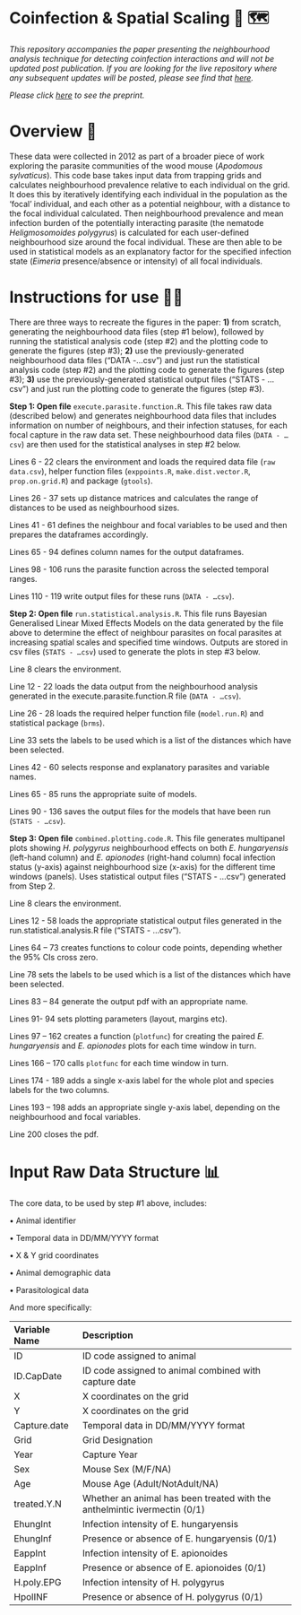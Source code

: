 # Coinfection & Spatial Scaling 🦠 🗺️

*This repository accompanies the paper presenting the neighbourhood analysis technique for detecting coinfection interactions and will not be updated post publication. If you are looking for the live repository where any subsequent updates will be posted, please see find that  [here](https://github.com/shaunkeegan/coinfection_spatial_scaling).*

*Please click [here](https://www.biorxiv.org/content/10.1101/2023.06.21.545944v1) to see the preprint.*

# **Overview 📄**

These data were collected in 2012 as part of a broader piece of work exploring the parasite communities of the wood mouse (_Apodomous sylvaticus_). This code base takes input data from trapping grids and calculates neighbourhood prevalence relative to each individual on the grid. It does this by iteratively identifying each individual in the population as the ‘focal’ individual, and each other as a potential neighbour, with a distance to the focal individual calculated. Then neighbourhood prevalence and mean infection burden of the potentially interacting parasite (the nematode _Heligmosomoides polygyrus_) is calculated for each user-defined neighbourhood size around the focal individual. These are then able to be used in statistical models as an explanatory factor for the specified infection state (_Eimeria_ presence/absence or intensity) of all focal individuals.

# Instructions for use 🧑‍🏫

There are three ways to recreate the figures in the paper: 
    **1)**	from scratch, generating the neighbourhood data files (step #1 below), followed by running the statistical analysis code (step #2) and the plotting code to generate the figures (step #3);
    **2)**	use the previously-generated neighbourhood data files (“DATA -…csv”) and just run the statistical analysis code (step #2) and the plotting code to generate the figures (step #3);
    **3)**	use the previously-generated statistical output files (“STATS - …csv”) and just run the plotting code to generate the figures (step #3).


**Step 1: Open file** `execute.parasite.function.R`. This file takes raw data (described below) and generates neighbourhood data files that includes information on number of neighbours, and their infection statuses, for each focal capture in the raw data set. These neighbourhood data files (`DATA - …csv`) are then used for the statistical analyses in step #2 below.

Lines 6 - 22 clears the environment and loads the required data file (`raw data.csv`), helper function files (`exppoints.R`, `make.dist.vector.R`, `prop.on.grid.R`) and package (`gtools`).

Lines 26 - 37 sets up distance matrices and calculates the range of distances to be used as neighbourhood sizes.

Lines 41 - 61 defines the neighbour and focal variables to be used and then prepares the dataframes accordingly.

Lines 65 - 94 defines column names for the output dataframes.

Lines 98 - 106 runs the parasite function across the selected temporal ranges.

Lines 110 - 119 write output files for these runs (`DATA - …csv`).



**Step 2: Open file** `run.statistical.analysis.R`. This file runs Bayesian Generalised Linear Mixed Effects Models on the data generated by the file above to determine the effect of neighbour parasites on focal parasites at increasing spatial scales and specified time windows. Outputs are stored in csv files (`STATS - …csv`) used to generate the plots in step #3 below.  

Line 8 clears the environment.

Line 12 - 22 loads the data output from the neighbourhood analysis generated in the execute.parasite.function.R file (`DATA - …csv`).

Line 26 - 28 loads the required helper function file (`model.run.R`) and statistical package (`brms`).

Line 33 sets the labels to be used which is a list of the distances which have been selected.

Lines 42 - 60 selects response and explanatory parasites and variable names.

Lines 65 - 85 runs the appropriate suite of models.

Lines 90 - 136 saves the output files for the models that have been run (`STATS - …csv`).



**Step 3: Open file** `combined.plotting.code.R`. This file generates multipanel plots showing _H. polygyrus_ neighbourhood effects on both _E. hungaryensis_ (left-hand column) and _E. apionodes_ (right-hand column) focal infection status (y-axis) against neighbourhood size (x-axis) for the different time windows (panels).  Uses statistical output files (“STATS - …csv”) generated from Step 2. 

Line 8 clears the environment.

Lines 12 - 58 loads the appropriate statistical output files generated in the run.statistical.analysis.R file (“STATS - …csv”).

Lines 64 – 73 creates functions to colour code points, depending whether the 95% CIs cross zero.

Line 78 sets the labels to be used which is a list of the distances which have been selected.

Lines 83 – 84 generate the output pdf with an appropriate name.

Lines 91- 94 sets plotting parameters (layout, margins etc).

Lines 97 – 162 creates a function (`plotfunc`) for creating the paired _E. hungaryensis_ and _E. apionodes_ plots for each time window in turn. 

Lines 166 – 170 calls `plotfunc` for each time window in turn.

Lines 174 - 189 adds a single x-axis label for the whole plot and species labels for the two columns.

Lines 193 – 198 adds an appropriate single y-axis label, depending on the neighbourhood and focal variables.

Line 200 closes the pdf.



# Input Raw Data Structure 📊

The core data, to be used by step #1 above, includes:

•	Animal identifier

•	Temporal data in DD/MM/YYYY format

•	X & Y grid coordinates

•	Animal demographic data

•	Parasitological data


And more specifically:


| Variable Name | Description  |
| :---          | :--- |
| ID            | ID code assigned to animal |
| ID.CapDate    | ID code assigned to animal combined with capture date |
| X             | X coordinates on the grid |
| Y             | X coordinates on the grid |
| Capture.date  | Temporal data in DD/MM/YYYY format |
| Grid          | Grid Designation |
| Year          | Capture Year |
| Sex           | Mouse Sex (M/F/NA) |
| Age           | Mouse Age (Adult/NotAdult/NA) |
| treated.Y.N   | Whether an animal has been treated with the anthelmintic ivermectin (0/1) |
| EhungInt      | Infection intensity of E. hungaryensis |
| EhungInf      | Presence or absence of E. hungaryensis (0/1) |
| EappInt       | Infection intensity of E. apionoides |
| EappInf       | Presence or absence of E. apionoides (0/1)  |
| H.poly.EPG    | Infection intensity of H. polygyrus |
| HpolINF       | Presence or absence of H. polygyrus (0/1)  |






